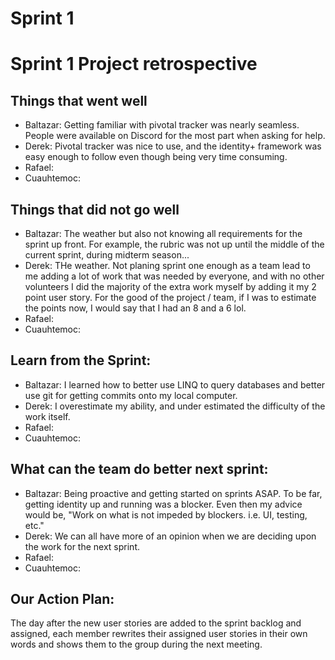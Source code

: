 Sprint 1
===========================

# Sprint 1 Project retrospective
## Things that went well 
- Baltazar: Getting familiar with pivotal tracker was nearly seamless. People were available on Discord for the most part when asking for help.
- Derek: Pivotal tracker was nice to use, and the identity+ framework was easy enough to follow even though being very time consuming.
- Rafael:
- Cuauhtemoc:

## Things that did not go well
- Baltazar: The weather but also not knowing all requirements for the sprint up front. For example, the rubric was not up until the middle of the current sprint, during midterm season...
- Derek: THe weather. Not planing sprint one enough as a team lead to me adding a lot of work that was needed by everyone, and with no other volunteers I did the majority of the extra work myself by adding it my 2 point user story. For the good of the project / team, if I was to estimate the points now, I would say that I had an 8 and a 6 lol.
- Rafael:
- Cuauhtemoc:

## Learn from the Sprint: 
- Baltazar: I learned how to better use LINQ to query databases and better use git for getting commits onto my local computer. 
- Derek: I overestimate my ability, and under estimated the difficulty of the work itself.
- Rafael: 
- Cuauhtemoc: 

## What can the team do better next sprint: 
- Baltazar: Being proactive and getting started on sprints ASAP. To be far, getting identity up and running was a blocker. Even then my advice would be, "Work on what is not impeded by blockers. i.e. UI, testing, etc."
- Derek: We can all have more of an opinion when we are deciding upon the work for the next sprint. 
- Rafael:
- Cuauhtemoc: 

## Our Action Plan: 

The day after the new user stories are added to the sprint backlog and assigned, each member rewrites their assigned user stories in their own words and shows them to the group during the next meeting.

